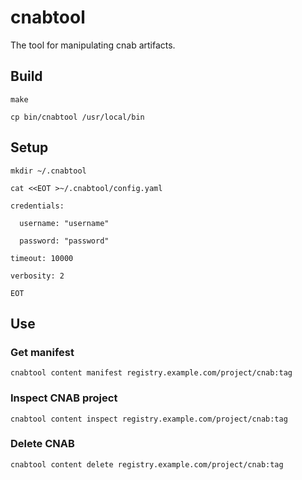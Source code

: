# cnabtool
The tool for manipulating cnab artifacts.

## Build

`make`

`cp bin/cnabtool /usr/local/bin`

## Setup

`mkdir ~/.cnabtool`

`cat <<EOT >~/.cnabtool/config.yaml`

`credentials:`

`  username: "username"`

`  password: "password"`

`timeout: 10000`

`verbosity: 2`

`EOT`

## Use

### Get manifest

`cnabtool content manifest registry.example.com/project/cnab:tag`

### Inspect CNAB project

`cnabtool content inspect registry.example.com/project/cnab:tag`

### Delete CNAB

`cnabtool content delete registry.example.com/project/cnab:tag`
